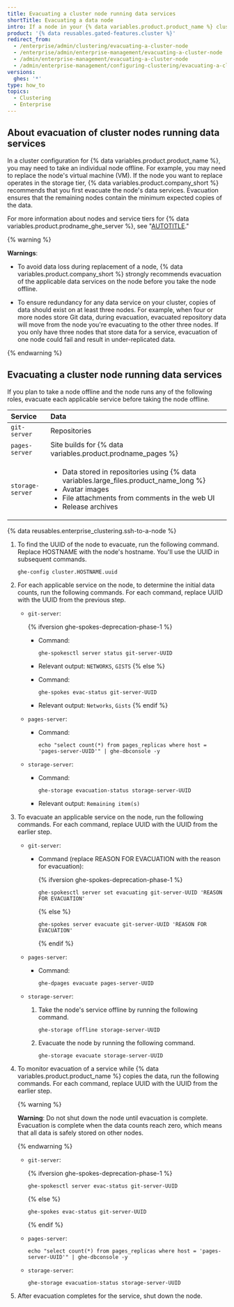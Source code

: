 ```yaml
---
title: Evacuating a cluster node running data services
shortTitle: Evacuating a data node
intro: If a node in your {% data variables.product.product_name %} cluster runs services that store distributed data, you can ensure redundancy as you prepare to replace the node by evacuating the node's data.
product: '{% data reusables.gated-features.cluster %}'
redirect_from:
  - /enterprise/admin/clustering/evacuating-a-cluster-node
  - /enterprise/admin/enterprise-management/evacuating-a-cluster-node
  - /admin/enterprise-management/evacuating-a-cluster-node
  - /admin/enterprise-management/configuring-clustering/evacuating-a-cluster-node
versions:
  ghes: '*'
type: how_to
topics:
  - Clustering
  - Enterprise
---
```


## About evacuation of cluster nodes running data services

In a cluster configuration for {% data variables.product.product_name %}, you may need to take an individual node offline. For example, you may need to replace the node's virtual machine (VM). If the node you want to replace operates in the storage tier, {% data variables.product.company_short %} recommends that you first evacuate the node's data services. Evacuation ensures that the remaining nodes contain the minimum expected copies of the data.

For more information about nodes and service tiers for {% data variables.product.prodname_ghe_server %}, see "[AUTOTITLE](/admin/enterprise-management/configuring-clustering/about-cluster-nodes)."

{% warning %}

**Warnings**:

- To avoid data loss during replacement of a node, {% data variables.product.company_short %} strongly recommends evacuation of the applicable data services on the node before you take the node offline.

- To ensure redundancy for any data service on your cluster, copies of data should exist on at least three nodes. For example, when four or more nodes store Git data, during evacuation, evacuated repository data will move from the node you're evacuating to the other three nodes. If you only have three nodes that store data for a service, evacuation of one node could fail and result in under-replicated data.

{% endwarning %}

## Evacuating a cluster node running data services

If you plan to take a node offline and the node runs any of the following roles, evacuate each applicable service before taking the node offline.

| Service | Data |
| :- | :- |
| `git-server` | Repositories |
| `pages-server` | Site builds for {% data variables.product.prodname_pages %} |
| `storage-server` | <ul><li>Data stored in repositories using {% data variables.large_files.product_name_long %}</li><li>Avatar images</li><li>File attachments from comments in the web UI</li><li>Release archives</li></ul> |

{% data reusables.enterprise_clustering.ssh-to-a-node %}
1. To find the UUID of the node to evacuate, run the following command. Replace HOSTNAME with the node's hostname. You'll use the UUID in subsequent commands.

   ```shell
   ghe-config cluster.HOSTNAME.uuid
   ```

1. For each applicable service on the node, to determine the initial data counts, run the following commands. For each command, replace UUID with the UUID from the previous step.

   - `git-server`:

     {% ifversion ghe-spokes-deprecation-phase-1 %}
     - Command:

       ```shell
       ghe-spokesctl server status git-server-UUID
       ```

     - Relevant output: `NETWORKS`, `GISTS`
     {% else %}
     - Command:

       ```shell
       ghe-spokes evac-status git-server-UUID
       ```

     - Relevant output: `Networks`, `Gists`
     {% endif %}
   - `pages-server`:

     - Command:

       ```shell
       echo "select count(*) from pages_replicas where host = 'pages-server-UUID'" | ghe-dbconsole -y
       ```

   - `storage-server`:

     - Command:

       ```shell
       ghe-storage evacuation-status storage-server-UUID
       ```

     - Relevant output: `Remaining item(s)`

1. To evacuate an applicable service on the node, run the following commands. For each command, replace UUID with the UUID from the earlier step.

   - `git-server`:

     - Command (replace REASON FOR EVACUATION with the reason for evacuation):

        {% ifversion ghe-spokes-deprecation-phase-1 %}

        ```shell
        ghe-spokesctl server set evacuating git-server-UUID 'REASON FOR EVACUATION'
        ```

        {% else %}

        ```shell
        ghe-spokes server evacuate git-server-UUID 'REASON FOR EVACUATION'
        ```

        {% endif %}
   - `pages-server`:

     - Command:

       ```shell
       ghe-dpages evacuate pages-server-UUID
       ```

   - `storage-server`:

     1. Take the node's service offline by running the following command.

        ```shell
        ghe-storage offline storage-server-UUID
        ```

     1. Evacuate the node by running the following command.

        ```shell
        ghe-storage evacuate storage-server-UUID
        ```

1. To monitor evacuation of a service while {% data variables.product.product_name %} copies the data, run the following commands. For each command, replace UUID with the UUID from the earlier step.

   {% warning %}

   **Warning**: Do not shut down the node until evacuation is complete. Evacuation is complete when the data counts reach zero, which means that all data is safely stored on other nodes.

   {% endwarning %}

   - `git-server`:

     {% ifversion ghe-spokes-deprecation-phase-1 %}

     ```shell
     ghe-spokesctl server evac-status git-server-UUID
     ```

     {% else %}

     ```shell
     ghe-spokes evac-status git-server-UUID
     ```

     {% endif %}
   - `pages-server`:

     ```shell
     echo "select count(*) from pages_replicas where host = 'pages-server-UUID'" | ghe-dbconsole -y
     ```

   - `storage-server`:

      ```shell
      ghe-storage evacuation-status storage-server-UUID
      ```

1. After evacuation completes for the service, shut down the node.
